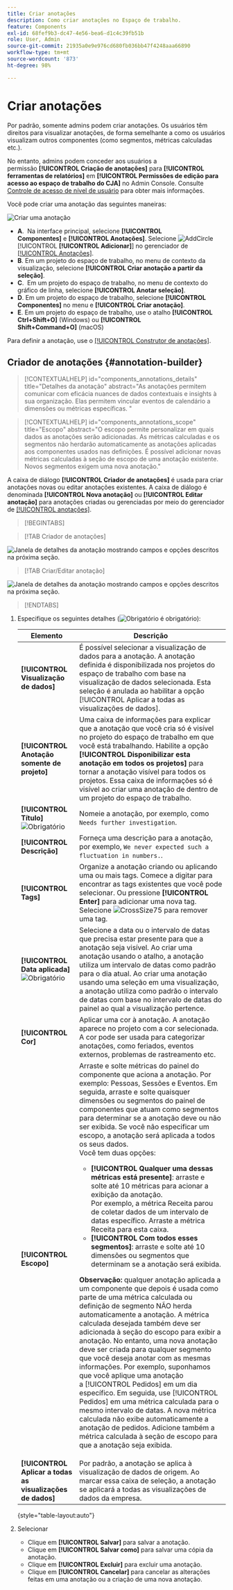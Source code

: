 ```yaml
---
title: Criar anotações
description: Como criar anotações no Espaço de trabalho.
feature: Components
exl-id: 68fef9b3-dc47-4e56-bea6-d1c4c39fb51b
role: User, Admin
source-git-commit: 21935a0e9e976cd680fb036bb47f4248aaa66890
workflow-type: tm+mt
source-wordcount: '873'
ht-degree: 98%

---
```


# Criar anotações

Por padrão, somente admins podem criar anotações. Os usuários têm direitos para visualizar anotações, de forma semelhante a como os usuários visualizam outros componentes (como segmentos, métricas calculadas etc.).

No entanto, admins podem conceder aos usuários a permissão **[!UICONTROL Criação de anotações]** para **[!UICONTROL ferramentas de relatórios]** em **[!UICONTROL Permissões de edição para acesso ao espaço de trabalho do CJA]** no Admin Console. Consulte [Controle de acesso de nível de usuário](/help/technotes/access-control.md#user-level-access) para obter mais informações.

Você pode criar uma anotação das seguintes maneiras:

![Criar uma anotação](assets/create-annotation.png)

* **A**.  Na interface principal, selecione **[!UICONTROL Componentes]** e **[!UICONTROL Anotações]**. Selecione ![AddCircle](/help/assets/icons/AddCircle.svg) [!UICONTROL **[!UICONTROL Adicionar]**] no gerenciador de [[!UICONTROL Anotações]](/help/components/annotations/manage-annotations.md).
* **B**. Em um projeto do espaço de trabalho, no menu de contexto da visualização, selecione **[!UICONTROL Criar anotação a partir da seleção]**.
* **C**.  Em um projeto do espaço de trabalho, no menu de contexto do gráfico de linha, selecione **[!UICONTROL Anotar seleção]**.
* **D**. Em um projeto do espaço de trabalho, selecione **[!UICONTROL Componentes]** no menu e **[!UICONTROL Criar anotação]**.
* **E**.  Em um projeto do espaço de trabalho, use o atalho **[!UICONTROL Ctrl+Shift+O]** (Windows) ou **[!UICONTROL Shift+Command+O]** (macOS)

Para definir a anotação, use o [[!UICONTROL Construtor de anotações]](#annotation-builder).

<!-- Should we really mention API here. If so, we can do it all over the place in the docs...
| **Use the [Customer Journey Analytics Annotations API](https://developer.adobe.com/cja-apis/docs/endpoints/annotations/)** | The Customer Journey Analytics Annotations APIs allow you to create, update, or retrieve annotations programmatically through Adobe Developer. These APIs use the same data and methods that Adobe uses inside the product UI. |
-->


## Criador de anotações {#annotation-builder}

<!-- markdownlint-disable MD034 -->

>[!CONTEXTUALHELP]
>id="components_annotations_details"
>title="Detalhes da anotação"
>abstract="As anotações permitem comunicar com eficácia nuances de dados contextuais e insights à sua organização. Elas permitem vincular eventos de calendário a dimensões ou métricas específicas. "

<!-- markdownlint-enable MD034 -->

<!-- markdownlint-disable MD034 -->

>[!CONTEXTUALHELP]
>id="components_annotations_scope"
>title="Escopo"
>abstract="O escopo permite personalizar em quais dados as anotações serão adicionadas. As métricas calculadas e os segmentos não herdarão automaticamente as anotações aplicadas aos componentes usados nas definições. É possível adicionar novas métricas calculadas à seção de escopo de uma anotação existente. Novos segmentos exigem uma nova anotação."

<!-- markdownlint-enable MD034 -->


A caixa de diálogo **[!UICONTROL Criador de anotações]** é usada para criar anotações novas ou editar anotações existentes. A caixa de diálogo é denominada **[!UICONTROL Nova anotação]** ou **[!UICONTROL Editar anotação]** para anotações criadas ou gerenciadas por meio do gerenciador de [[!UICONTROL anotações]](/help/components/annotations/manage-annotations.md).


>[!BEGINTABS]

>[!TAB Criador de anotações]

![Janela de detalhes da anotação mostrando campos e opções descritos na próxima seção.](assets/annotation-builder.png)

>[!TAB Criar/Editar anotação]

![Janela de detalhes da anotação mostrando campos e opções descritos na próxima seção.](assets/create-edit-annotation.png)

>[!ENDTABS]

1. Especifique os seguintes detalhes (![Obrigatório](/help/assets/icons/Required.svg) é obrigatório):

   | Elemento | Descrição |
   | --- | --- |
   | **[!UICONTROL Visualização de dados]** | É possível selecionar a visualização de dados para a anotação. A anotação definida é disponibilizada nos projetos do espaço de trabalho com base na visualização de dados selecionada. Esta seleção é anulada ao habilitar a opção [!UICONTROL Aplicar a todas as visualizações de dados]. |
   | **[!UICONTROL Anotação somente de projeto]** | Uma caixa de informações para explicar que a anotação que você cria só é visível no projeto do espaço de trabalho em que você está trabalhando. Habilite a opção **[!UICONTROL Disponibilizar esta anotação em todos os projetos]** para tornar a anotação visível para todos os projetos. Essa caixa de informações só é visível ao criar uma anotação de dentro de um projeto do espaço de trabalho. |
   | **[!UICONTROL Título]** ![Obrigatório](/help/assets/icons/Required.svg) | Nomeie a anotação, por exemplo, como `Needs further investigation`. |
   | **[!UICONTROL Descrição]** | Forneça uma descrição para a anotação, por exemplo, `We never expected such a fluctuation in numbers.`. |
   | **[!UICONTROL Tags]** | Organize a anotação criando ou aplicando uma ou mais tags. Comece a digitar para encontrar as tags existentes que você pode selecionar. Ou pressione **[!UICONTROL Enter]** para adicionar uma nova tag. Selecione ![CrossSize75](/help/assets/icons/CrossSize75.svg) para remover uma tag. |
   | **[!UICONTROL Data aplicada]** ![Obrigatório](/help/assets/icons/Required.svg) | Selecione a data ou o intervalo de datas que precisa estar presente para que a anotação seja visível. Ao criar uma anotação usando o atalho, a anotação utiliza um intervalo de datas como padrão para o dia atual. Ao criar uma anotação usando uma seleção em uma visualização, a anotação utiliza como padrão o intervalo de datas com base no intervalo de datas do painel ao qual a visualização pertence. |
   | **[!UICONTROL Cor]** | Aplicar uma cor à anotação. A anotação aparece no projeto com a cor selecionada. A cor pode ser usada para categorizar anotações, como feriados, eventos externos, problemas de rastreamento etc. |
   | **[!UICONTROL Escopo]** | Arraste e solte métricas do painel do componente que aciona a anotação. Por exemplo: Pessoas, Sessões e Eventos. Em seguida, arraste e solte quaisquer dimensões ou segmentos do painel de componentes que atuam como segmentos para determinar se a anotação deve ou não ser exibida. Se você não especificar um escopo, a anotação será aplicada a todos os seus dados. <br/>Você tem duas opções:<ul><li>**[!UICONTROL Qualquer uma dessas métricas está presente]**: arraste e solte até 10 métricas para acionar a exibição da anotação.<br/>Por exemplo, a métrica Receita parou de coletar dados de um intervalo de datas específico. Arraste a métrica Receita para esta caixa.</li><li>**[!UICONTROL Com todos esses segmentos]**: arraste e solte até 10 dimensões ou segmentos que determinam se a anotação será exibida.</li></ul><p><p>**Observação:** qualquer anotação aplicada a um componente que depois é usada como parte de uma métrica calculada ou definição de segmento NÃO herda automaticamente a anotação. A métrica calculada desejada também deve ser adicionada à seção do escopo para exibir a anotação. No entanto, uma nova anotação deve ser criada para qualquer segmento que você deseja anotar com as mesmas informações. Por exemplo, suponhamos que você aplique uma anotação a [!UICONTROL Pedidos] em um dia específico. Em seguida, use [!UICONTROL Pedidos] em uma métrica calculada para o mesmo intervalo de datas. A nova métrica calculada não exibe automaticamente a anotação de pedidos. Adicione também a métrica calculada à seção de escopo para que a anotação seja exibida. |
   | **[!UICONTROL Aplicar a todas as visualizações de dados]** | Por padrão, a anotação se aplica à visualização de dados de origem. Ao marcar essa caixa de seleção, a anotação se aplicará a todas as visualizações de dados da empresa. |

   {style="table-layout:auto"}

1. Selecionar
   * Clique em **[!UICONTROL Salvar]** para salvar a anotação.
   * Clique em **[!UICONTROL Salvar como]** para salvar uma cópia da anotação.
   * Clique em **[!UICONTROL Excluir]** para excluir uma anotação.
   * Clique em **[!UICONTROL Cancelar]** para cancelar as alterações feitas em uma anotação ou a criação de uma nova anotação.
